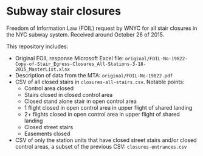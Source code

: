 # Subway stair closures

Freedom of Information Law (FOIL) request by WNYC for all stair closures in the NYC subway system.  Received around October 26 of 2015.

This repository includes:

* Original FOIL response Microsoft Excel file: `original/FOIL-No-19822-Copy-of-Stair_Egress-Closures_All-Stations-3-18-2015_MasterList.xlsx`
* Description of data from the MTA: `original/FOIL-No-19822.pdf`
* CSV of all closed stairs in `closures-all-stairs.csv`.  Notable points:
    * Control area closed
    * Stairs closed in closed control area
    * Closed stand alone stair in open control area
    * 1 flight closed in open control area in upper flight of shared landing
    * 2+ flights closed in open control area in upper flight of shared landing
    * Closed street stairs
    * Easements closed
* CSV of only the station units that have closed street stairs and/or closed control areas, a subset of the previous CSV: `closures-entrances.csv`
